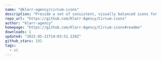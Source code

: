```yaml
---
name: "@klarr-agency/circum-icons"
description: "Provide a set of consistent, visually balanced icons for Svelte."
repo_url: "https://github.com/Klarr-Agency/Circum-icons"
author: "klarr-agency"
homepage: "https://github.com/Klarr-Agency/Circum-icons#readme"
downloads: 1
updated: "2022-05-21T14:03:51.228Z"
github_stars: 181
tags: 
  - ui
---
```

